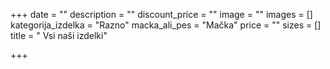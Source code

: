 +++
date = ""
description = ""
discount_price = ""
image = ""
images = []
kategorija_izdelka = "Razno"
macka_ali_pes = "Mačka"
price = ""
sizes = []
title = " Vsi naši izdelki"

+++
